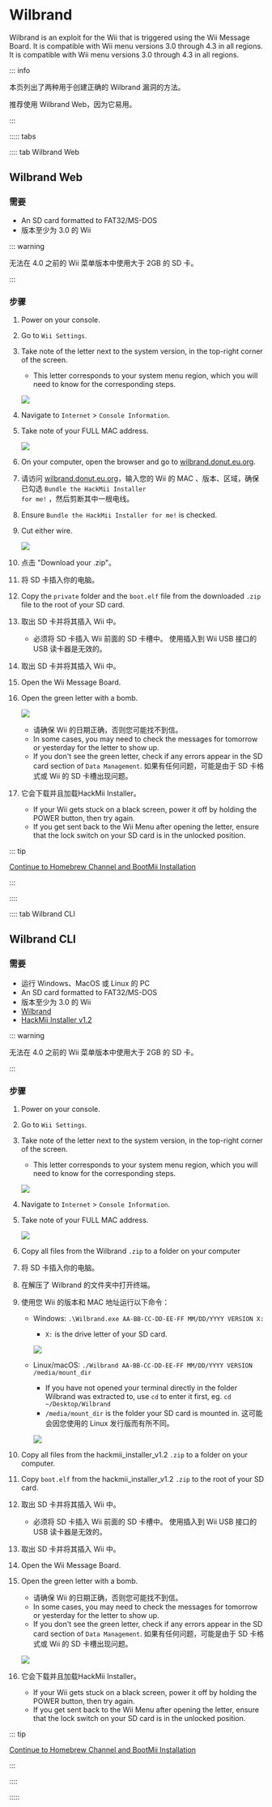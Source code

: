 # Wilbrand

Wilbrand is an exploit for the Wii that is triggered using the Wii Message Board. It is compatible with Wii menu versions 3.0 through 4.3 in all regions. It is compatible with Wii menu versions 3.0 through 4.3 in all regions.

::: info

本页列出了两种用于创建正确的 Wilbrand 漏洞的方法。

推荐使用 Wilbrand Web，因为它易用。

:::

::::: tabs

:::: tab Wilbrand Web

## Wilbrand Web

### 需要

- An SD card formatted to FAT32/MS-DOS
- 版本至少为 3.0 的 Wii

::: warning

无法在 4.0 之前的 Wii 菜单版本中使用大于 2GB 的 SD 卡。

:::

### 步骤

1. Power on your console.

2. Go to `Wii Settings`.

3. Take note of the letter next to the system version, in the top-right corner of the screen.

   - This letter corresponds to your system menu region, which you will need to know for the corresponding steps.

   ![](/images/wii/SystemMenuVersion.png)

4. Navigate to `Internet` > `Console Information`.

5. Take note of your FULL MAC address.

   ![](/images/wii/MacAddress.png)

6. On your computer, open the browser and go to [wilbrand.donut.eu.org](https://wilbrand.donut.eu.org/).

7. 请访问 <a href="https://wilbrand.donut.eu.org/">wilbrand.donut.eu.org</a>，输入您的 Wii 的 MAC 、版本、区域，确保已勾选 <code>Bundle the HackMii Installer for me!</code> ，然后剪断其中一根电线。

8. Ensure `Bundle the HackMii Installer for me!` is checked.

9. Cut either wire.

   ![](/images/exploits/wilbrand/web.png)

10. 点击 "Download your .zip"。

11. 将 SD 卡插入你的电脑。

12. Copy the `private` folder and the `boot.elf` file from the downloaded `.zip` file to the root of your SD card.

13. 取出 SD 卡并将其插入 Wii 中。
    - 必须将 SD 卡插入 Wii 前面的 SD 卡槽中。 使用插入到 Wii USB 接口的 USB 读卡器是无效的。

14. 取出 SD 卡并将其插入 Wii 中。

15. Open the Wii Message Board.

16. Open the green letter with a bomb.

    ![](/images/exploits/wilbrand/msgboard.png)

    - 请确保 Wii 的日期正确，否则您可能找不到信。
    - In some cases, you may need to check the messages for tomorrow or yesterday for the letter to show up.
    - If you don't see the green letter, check if any errors appear in the SD card section of `Data Management`. 如果有任何问题，可能是由于 SD 卡格式或 Wii 的 SD 卡槽出现问题。

17. 它会下载并且加载HackMii Installer。
    - If your Wii gets stuck on a black screen, power it off by holding the POWER button, then try again.
    - If you get sent back to the Wii Menu after opening the letter, ensure that the lock switch on your SD card is in the unlocked position.

::: tip

[Continue to Homebrew Channel and BootMii Installation](hbc)

:::

::::

:::: tab Wilbrand CLI

## Wilbrand CLI

### 需要

- 运行 Windows、MacOS 或 Linux 的 PC
- An SD card formatted to FAT32/MS-DOS
- 版本至少为 3.0 的 Wii
- [Wilbrand](https://static.wiidatabase.de/Wilbrand.zip)
- [HackMii Installer v1.2](https://bootmii.org/download/)

::: warning

无法在 4.0 之前的 Wii 菜单版本中使用大于 2GB 的 SD 卡。

:::

### 步骤

1. Power on your console.

2. Go to `Wii Settings`.

3. Take note of the letter next to the system version, in the top-right corner of the screen.

   - This letter corresponds to your system menu region, which you will need to know for the corresponding steps.

   ![](/images/wii/SystemMenuVersion.png)

4. Navigate to `Internet` > `Console Information`.

5. Take note of your FULL MAC address.

   ![](/images/wii/MacAddress.png)

6. Copy all files from the Wilbrand `.zip` to a folder on your computer

7. 将 SD 卡插入你的电脑。

8. 在解压了 Wilbrand 的文件夹中打开终端。

9. 使用您 Wii 的版本和 MAC 地址运行以下命令：

   - Windows: `.\Wilbrand.exe AA-BB-CC-DD-EE-FF MM/DD/YYYY VERSION X:`

     - `X:` is the drive letter of your SD card.

     ![](/images/exploits/wilbrand/windows.png)

   - Linux/macOS: `./Wilbrand AA-BB-CC-DD-EE-FF MM/DD/YYYY VERSION /media/mount_dir`

     - If you have not opened your terminal directly in the folder Wilbrand was extracted to, use `cd` to enter it first, eg. `cd ~/Desktop/Wilbrand`
     - `/media/mount_dir` is the folder your SD card is mounted in. 这可能会因您使用的 Linux 发行版而有所不同。

     ![](/images/exploits/wilbrand/linux.png)

10. Copy all files from the hackmii_installer_v1.2 `.zip` to a folder on your computer.

11. Copy `boot.elf` from the hackmii_installer_v1.2 `.zip` to the root of your SD card.

12. 取出 SD 卡并将其插入 Wii 中。
    - 必须将 SD 卡插入 Wii 前面的 SD 卡槽中。 使用插入到 Wii USB 接口的 USB 读卡器是无效的。

13. 取出 SD 卡并将其插入 Wii 中。

14. Open the Wii Message Board.

15. Open the green letter with a bomb.

    - 请确保 Wii 的日期正确，否则您可能找不到信。
    - In some cases, you may need to check the messages for tomorrow or yesterday for the letter to show up.
    - If you don't see the green letter, check if any errors appear in the SD card section of `Data Management`. 如果有任何问题，可能是由于 SD 卡格式或 Wii 的 SD 卡槽出现问题。

    ![](/images/exploits/wilbrand/msgboard.png)

16. 它会下载并且加载HackMii Installer。
    - If your Wii gets stuck on a black screen, power it off by holding the POWER button, then try again.
    - If you get sent back to the Wii Menu after opening the letter, ensure that the lock switch on your SD card is in the unlocked position.

::: tip

[Continue to Homebrew Channel and BootMii Installation](hbc)

:::

::::

:::::
